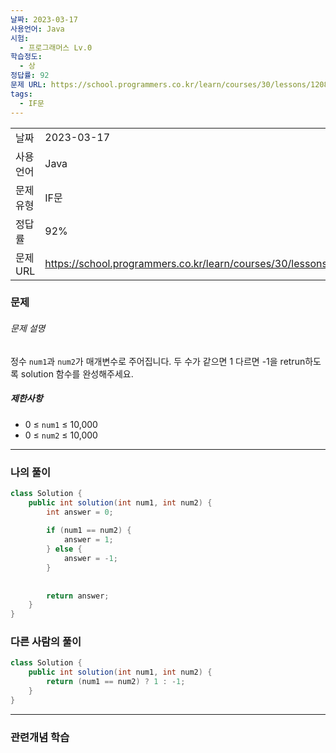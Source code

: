 ```yaml
---
날짜: 2023-03-17
사용언어: Java
시험:
  - 프로그래머스 Lv.0
학습정도:
  - 상
정답률: 92
문제 URL: https://school.programmers.co.kr/learn/courses/30/lessons/120807
tags:
  - IF문
---
```

|           |                                                                  |
| --------- | ---------------------------------------------------------------- |
| 날짜      | 2023-03-17                                                       |
| 사용 언어 | Java                                                             |
| 문제 유형 | IF문                                                             |
| 정답률    | 92%                                                              |
| 문제 URL  | https://school.programmers.co.kr/learn/courses/30/lessons/120807 |

### 문제

###### 문제 설명

정수 `num1`과 `num2`가 매개변수로 주어집니다. 두 수가 같으면 1 다르면 -1을 retrun하도록 solution 함수를 완성해주세요.

##### 제한사항

- 0 ≤ `num1` ≤ 10,000
- 0 ≤ `num2` ≤ 10,000

---

### 나의 풀이

```java
class Solution {
    public int solution(int num1, int num2) {
        int answer = 0;
        
        if (num1 == num2) {
            answer = 1;
        } else {
            answer = -1;
        }
        
        
        return answer;
    }
}
```

### 다른 사람의 풀이

```java
class Solution {
    public int solution(int num1, int num2) {
        return (num1 == num2) ? 1 : -1;
    }
}
```

---
### 관련개념 학습
